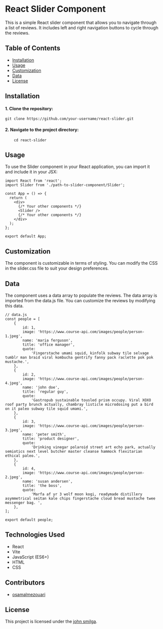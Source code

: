 # React Slider Component

This is a simple React slider component that allows you to navigate through a list of reviews. It includes left and right navigation buttons to cycle through the reviews.

## Table of Contents

- [Installation](#installation)
- [Usage](#usage)
- [Customization](#customization)
- [Data](#data)
- [License](#license)

## Installation

#### 1. Clone the repository:

   ```
   git clone https://github.com/your-username/react-slider.git
   ```
#### 2. Navigate to the project directory:

```
    cd react-slider
```
## Usage
To use the Slider component in your React application, you can import it and include it in your JSX:

```
import React from 'react';
import Slider from './path-to-slider-component/Slider';

const App = () => {
  return (
    <div>
      {/* Your other components */}
      <Slider />
      {/* Your other components */}
    </div>
  );
};

export default App;
```

## Customization

The component is customizable in terms of styling. You can modify the CSS in the slider.css file to suit your design preferences.

## Data 

The component uses a data array to populate the reviews. The data array is imported from the data.js file. You can customize the reviews by modifying this data.

```
// data.js
const people = [
    {
        id: 1,
        image: 'https://www.course-api.com/images/people/person-1.jpeg',
        name: 'maria ferguson',
        title: 'office manager',
        quote:
            'Fingerstache umami squid, kinfolk subway tile selvage tumblr man braid viral kombucha gentrify fanny pack raclette pok pok mustache.',
    },
    {
        id: 2,
        image: 'https://www.course-api.com/images/people/person-4.jpeg',
        name: 'john doe',
        title: 'regular guy',
        quote:
            'Gastropub sustainable tousled prism occupy. Viral XOXO roof party brunch actually, chambray listicle microdosing put a bird on it paleo subway tile squid umami.',
    },
    {
        id: 3,
        image: 'https://www.course-api.com/images/people/person-3.jpeg',
        name: 'peter smith',
        title: 'product designer',
        quote:
            'Drinking vinegar polaroid street art echo park, actually semiotics next level butcher master cleanse hammock flexitarian ethical paleo.',
    },
    {
        id: 4,
        image: 'https://www.course-api.com/images/people/person-2.jpeg',
        name: 'susan andersen',
        title: 'the boss',
        quote:
            'Marfa af yr 3 wolf moon kogi, readymade distillery asymmetrical seitan kale chips fingerstache cloud bread mustache twee messenger bag. ',
    },
];

export default people;
```
## Technologies Used
- React
- Vite
- JavaScript (ES6+)
- HTML
- CSS

## Contributors

- [osamalmezouari](https://github.com/osamalmezouari)

## License

This project is licensed under the [john smilga](https://github.com/john-smilga).
